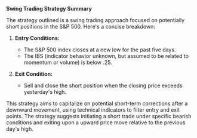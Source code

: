 **Swing Trading Strategy Summary**

The strategy outlined is a swing trading approach focused on potentially short positions in the S&P 500. Here's a concise breakdown:

1. **Entry Conditions:**
   - The S&P 500 index closes at a new low for the past five days.
   - The IBS (indicator behavior unknown, but assumed to be related to momentum or volume) is below .25.

2. **Exit Condition:**
   - Sell and close the short position when the closing price exceeds yesterday's high.

This strategy aims to capitalize on potential short-term corrections after a downward movement, using technical indicators to filter entry and exit points. The strategy suggests initiating a short trade under specific bearish conditions and exiting upon a upward price move relative to the previous day's high.
